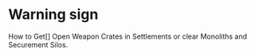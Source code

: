 # Warning sign

How to Get[]
Open Weapon Crates in Settlements or clear Monoliths and Securement Silos.
